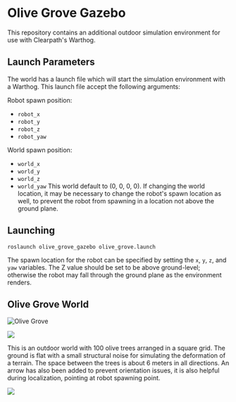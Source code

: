 Olive Grove Gazebo
==========================================

This repository contains an additional  outdoor simulation environment for use with Clearpath's Warthog.


Launch Parameters
-------------------------------------------------------------

The world has a launch file which will start the simulation environment with a Warthog.  This launch file accept the following arguments:

Robot spawn position:
- `robot_x`
- `robot_y`
- `robot_z`
- `robot_yaw`

World spawn position:
- `world_x`
- `world_y`
- `world_z`
- `world_yaw`
This world default to (0, 0, 0, 0). If changing the world location, it may be necessary to
change the robot's spawn location as well, to prevent the robot from spawning in a location not above the ground plane.


## Launching

```roslaunch olive_grove_gazebo olive_grove.launch```

The spawn location for the robot can be specified by setting the `x`, `y`, `z`, and `yaw` variables.  The Z value should be set
to be above ground-level; otherwise the robot may fall through the ground plane as the environment renders.


Olive Grove World
-------------------------------------------------------------

![Olive Grove](docs/olive_grove.png "Olive Grove World")

![](docs/view1.png)

This is an outdoor world with 100 olive trees arranged in a square grid. The ground is flat with a small structural noise for simulating the deformation of a terrain. The space between the trees is about 6 meters in all directions. An arrow has also been added to prevent orientation issues, it is also helpful during localization, pointing at robot spawning point.

![](docs/view2.png)

